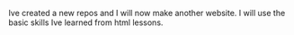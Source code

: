 Ive created a new repos and I will now make another website.
I will use the basic skills Ive learned from html lessons. 
